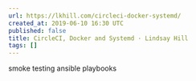 ```yaml
---
url: https://lkhill.com/circleci-docker-systemd/
created_at: 2019-06-10 16:30 UTC
published: false
title: CircleCI, Docker and Systemd · Lindsay Hill
tags: []
---
```


smoke testing ansible playbooks

